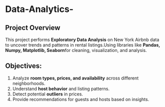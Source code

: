 # Data-Analytics-
## Project Overview
This project performs **Exploratory Data Analysis** on New York Airbnb data to uncover trends and patterns in rental listings.Using libraries like **Pandas, Numpy, Matplotlib, Seaborn**for cleaning, visualization, and analysis.

## Objectives:
1. Analyze **room types, prices, and availability** across different neighborhoods.
2. Understand **host behavior** and listing patterns.
3. Detect potential **outliers** in prices.
4. Provide recommendations for guests and hosts based on insights.
